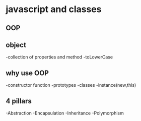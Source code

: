 # javascript and classes

## OOP

## object
-collection of properties and method
-toLowerCase

## why use OOP

-constructor function
-prototypes
-classes
-instance(new,this)

## 4 pillars

-Abstraction
-Encapsulation
-Inheritance
-Polymorphism
